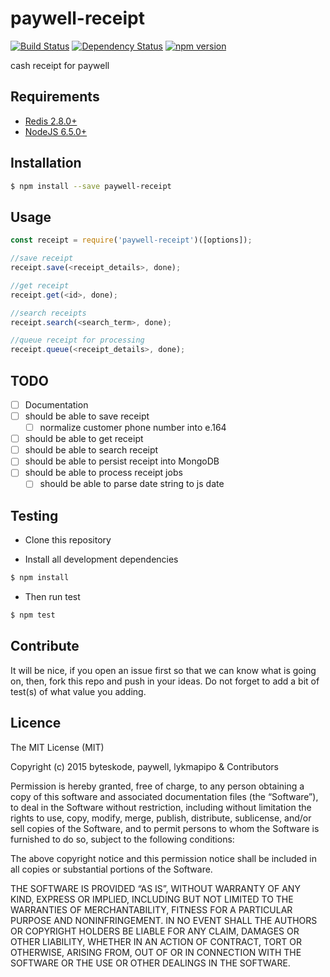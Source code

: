 paywell-receipt
================

[![Build Status](https://travis-ci.org/paywell/paywell-receipt.svg?branch=master)](https://travis-ci.org/paywell/paywell-receipt)
[![Dependency Status](https://img.shields.io/david/paywell/paywell-receipt.svg?style=flat)](https://david-dm.org/paywell/paywell-receipt)
[![npm version](https://badge.fury.io/js/paywell-receipt.svg)](https://badge.fury.io/js/paywell-receipt)

cash receipt for paywell

## Requirements
- [Redis 2.8.0+](http://redis.io/)
- [NodeJS 6.5.0+](https://nodejs.org/en/)

## Installation
```sh
$ npm install --save paywell-receipt
```

## Usage
```js
const receipt = require('paywell-receipt')([options]);

//save receipt
receipt.save(<receipt_details>, done);

//get receipt
receipt.get(<id>, done);

//search receipts
receipt.search(<search_term>, done);

//queue receipt for processing
receipt.queue(<receipt_details>, done);
```

## TODO
- [ ] Documentation
- [ ] should be able to save receipt
    + [ ] normalize customer phone number into e.164 
- [ ] should be able to get receipt
- [ ] should be able to search receipt
- [ ] should be able to persist receipt into MongoDB
- [ ] should be able to process receipt jobs
    + [ ] should be able to parse date string to js date

## Testing
* Clone this repository

* Install all development dependencies
```sh
$ npm install
```

* Then run test
```sh
$ npm test
```

## Contribute
It will be nice, if you open an issue first so that we can know what is going on, then, fork this repo and push in your ideas. Do not forget to add a bit of test(s) of what value you adding.

## Licence
The MIT License (MIT)

Copyright (c) 2015 byteskode, paywell, lykmapipo & Contributors

Permission is hereby granted, free of charge, to any person obtaining a copy of this software and associated documentation files (the “Software”), to deal in the Software without restriction, including without limitation the rights to use, copy, modify, merge, publish, distribute, sublicense, and/or sell copies of the Software, and to permit persons to whom the Software is furnished to do so, subject to the following conditions:

The above copyright notice and this permission notice shall be included in all copies or substantial portions of the Software.

THE SOFTWARE IS PROVIDED “AS IS”, WITHOUT WARRANTY OF ANY KIND, EXPRESS OR IMPLIED, INCLUDING BUT NOT LIMITED TO THE WARRANTIES OF MERCHANTABILITY, FITNESS FOR A PARTICULAR PURPOSE AND NONINFRINGEMENT. IN NO EVENT SHALL THE AUTHORS OR COPYRIGHT HOLDERS BE LIABLE FOR ANY CLAIM, DAMAGES OR OTHER LIABILITY, WHETHER IN AN ACTION OF CONTRACT, TORT OR OTHERWISE, ARISING FROM, OUT OF OR IN CONNECTION WITH THE SOFTWARE OR THE USE OR OTHER DEALINGS IN THE SOFTWARE. 